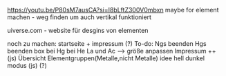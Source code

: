 https://youtu.be/P80sM7ausCA?si=I8bLftZ300V0mbxn maybe for element machen - weg finden um auch vertikal funktioniert

uiverse.com - website für desgins von elementen

noch zu machen: startseite + impressum (?)
To-do:
Ngs beenden
Hgs beenden
box bei Hg bei He
La und Ac
--> größe anpassen
Impressum ++ (js)
Übersicht Elementgruppen(Metalle,nicht Metalle)
idee hell dunkel modus (js) (?)
